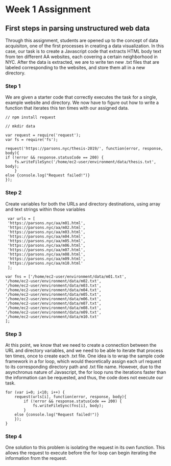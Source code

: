 # Week 1 Assignment
## First steps in parsing unstructured web data

Through this assignment, students are opened up to the concept of data acquisiton, one of the first processes in creating a data visualization. In this case, our task is to create a Javascript code that extracts HTML body text from ten different AA websites, each covering a certain neighborhood in NYC. After the data is extracted, we are to write ten new .txt files that are labeled corresponding to the websites, and store them all in a new directory.  

### Step 1
We are given a starter code that correctly executes the task for a single, example website and directory. We now have to figure out how to write a function that iterates this ten times with our assigned data.

    // npm install request

    // mkdir data

    var request = require('request');
    var fs = require('fs');

    request('https://parsons.nyc/thesis-2019/', function(error, response, body){
    if (!error && response.statusCode == 200) {
        fs.writeFileSync('/home/ec2-user/environment/data/thesis.txt', body);
        }
    else {console.log("Request failed!")}
    });

### Step 2
Create variables for both the URLs and directory destinations, using array and text strings within those variables 

     var urls = [
     'https://parsons.nyc/aa/m01.html',  
     'https://parsons.nyc/aa/m02.html',  
     'https://parsons.nyc/aa/m03.html',  
     'https://parsons.nyc/aa/m04.html',  
     'https://parsons.nyc/aa/m05.html',  
     'https://parsons.nyc/aa/m06.html',  
     'https://parsons.nyc/aa/m07.html',  
     'https://parsons.nyc/aa/m08.html',  
     'https://parsons.nyc/aa/m09.html',  
     'https://parsons.nyc/aa/m10.html'  
     ];
    
    var fns = ['/home/ec2-user/environment/data/m01.txt',
    '/home/ec2-user/environment/data/m02.txt',
    '/home/ec2-user/environment/data/m03.txt',
    '/home/ec2-user/environment/data/m04.txt',
    '/home/ec2-user/environment/data/m05.txt',
    '/home/ec2-user/environment/data/m06.txt',
    '/home/ec2-user/environment/data/m07.txt',
    '/home/ec2-user/environment/data/m08.txt',
    '/home/ec2-user/environment/data/m09.txt',
    '/home/ec2-user/environment/data/m10.txt'
    ];
    
### Step 3
At this point, we know that we need to create a connection between the URL and directory variables, and we need to be able to iterate that process ten times, once to create each .txt file. One idea is to wrap the sample code framework in a for loop, which would theoretically assign each url request to its corresponding directory path and .txt file name. However, due to the asynchronus nature of Javascript, the for loop runs the iterations faster than the information can be requested, and thus, the code does not execute our task. 

    for (var i=0; i<10; i++) {
        request(urls[i], function(error, response, body){
            if (!error && response.statusCode == 200) {
                fs.writeFileSync(fns[i], body);
            }
        else {console.log("Request failed!")}
        });
    }
    
### Step 4
One solution to this problem is isolating the request in its own function. This allows the request to execute before the for loop can begin iterating the information from the request.
